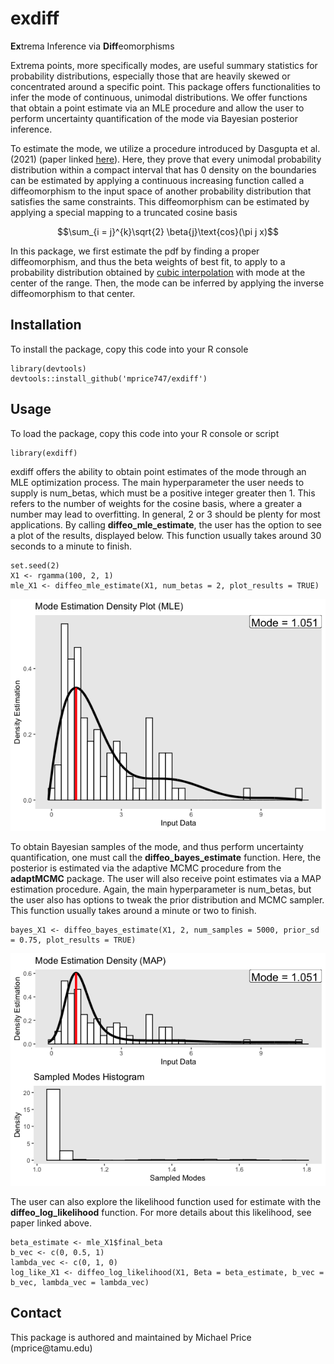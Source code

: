# exdiff

**Ex**trema Inference via **Diff**eomorphisms

Extrema points, more specifically modes, are useful summary statistics for probability distributions, especially those that are heavily skewed or concentrated around a specific point. This package offers functionalities to infer the mode of continuous, unimodal distributions. We offer functions that obtain a point estimate via an MLE procedure and allow the user to perform uncertainty quantification of the mode via Bayesian posterior inference.

To estimate the mode, we utilize a procedure introduced by Dasgupta et al. (2021) (paper linked [here](https://www.tandfonline.com/doi/full/10.1080/00401706.2020.1867647)). Here, they prove that every unimodal probability distribution within a compact interval that has 0 density on the boundaries can be estimated by applying a continuous increasing function called a diffeomorphism to the input space of another probability distribution that satisfies the same constraints. This diffeomorphism can be estimated by applying a special mapping to a truncated cosine basis

``` math
\sum_{i = j}^{k}\sqrt{2} \beta{j}\text{cos}(\pi j x)
```

In this package, we first estimate the pdf by finding a proper diffeomorphism, and thus the beta weights of best fit, to apply to a probability distribution obtained by [cubic interpolation](https://en.wikipedia.org/wiki/Cubic_Hermite_spline#Interpolation_on_a_single_interval) with mode at the center of the range. Then, the mode can be inferred by applying the inverse diffeomorphism to that center.

## Installation

To install the package, copy this code into your R console

```         
library(devtools)
devtools::install_github('mprice747/exdiff')
```

## Usage

To load the package, copy this code into your R console or script

```         
library(exdiff)
```

exdiff offers the ability to obtain point estimates of the mode through an MLE optimization process. The main hyperparameter the user needs to supply is num_betas, which must be a positive integer greater then 1. This refers to the number of weights for the cosine basis, where a greater a number may lead to overfitting. In general, 2 or 3 should be plenty for most applications. By calling **diffeo_mle_estimate**, the user has the option to see a plot of the results, displayed below. This function usually takes around 30 seconds to a minute to finish.

```         
set.seed(2)
X1 <- rgamma(100, 2, 1)
mle_X1 <- diffeo_mle_estimate(X1, num_betas = 2, plot_results = TRUE)
```

![]()![](inst/images/mle_plot.png)

To obtain Bayesian samples of the mode, and thus perform uncertainty quantification, one must call the **diffeo_bayes_estimate** function. Here, the posterior is estimated via the adaptive MCMC procedure from the **adaptMCMC** package. The user will also receive point estimates via a MAP estimation procedure. Again, the main hyperparameter is num_betas, but the user also has options to tweak the prior distribution and MCMC sampler. This function usually takes around a minute or two to finish.

```         
bayes_X1 <- diffeo_bayes_estimate(X1, 2, num_samples = 5000, prior_sd = 0.75, plot_results = TRUE)
```

![](inst/images/map_plot.png)

The user can also explore the likelihood function used for estimate with the **diffeo_log_likelihood** function. For more details about this likelihood, see paper linked above.

```         
beta_estimate <- mle_X1$final_beta
b_vec <- c(0, 0.5, 1)
lambda_vec <- c(0, 1, 0)
log_like_X1 <- diffeo_log_likelihood(X1, Beta = beta_estimate, b_vec = b_vec, lambda_vec = lambda_vec)
```

## Contact

This package is authored and maintained by Michael Price (mprice\@tamu.edu)
